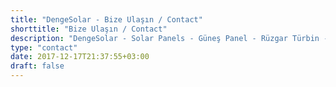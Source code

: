 ```yaml
---
title: "DengeSolar - Bize Ulaşın / Contact"
shorttitle: "Bize Ulaşın / Contact"
description: "DengeSolar - Solar Panels - Güneş Panel - Rüzgar Türbin - Bize Ulaşın - Cantact Us"
type: "contact"
date: 2017-12-17T21:37:55+03:00
draft: false
---
```

